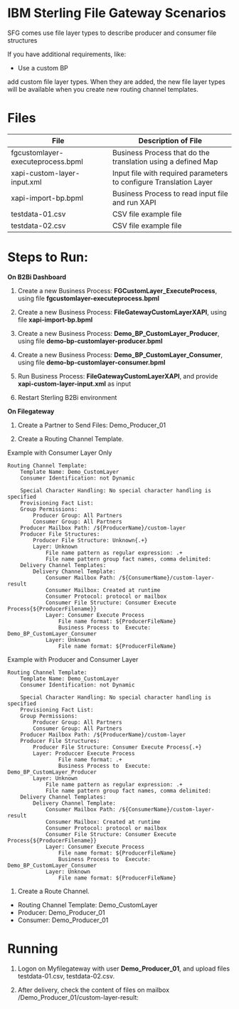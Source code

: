 # IBM Sterling File Gateway Scenarios

SFG comes use file layer types to describe producer and consumer file structures

If you have additional requirements, like:

* Use a custom BP

add custom file layer types. When they are added, the new file layer types will be available when you create new routing channel templates.


# Files

| File                            |            Description of File                                          |
|---------------------------------|-------------------------------------------------------------------------|
| fgcustomlayer-executeprocess.bpml  | Business Process that do the translation using a defined Map |
| xapi-custom-layer-input.xml     | Input file with required parameters to configure Translation Layer  |
| xapi-import-bp.bpml             | Business Process to read input file and run XAPI  |
| testdata-01.csv                 | CSV file example file|
| testdata-02.csv                 | CSV file example file|


# Steps to Run:


**On B2Bi Dashboard**

1) Create a new Business Process: **FGCustomLayer_ExecuteProcess**, using file **fgcustomlayer-executeprocess.bpml** 

2) Create a new Business Process: **FileGatewayCustomLayerXAPI**, using file **xapi-import-bp.bpml** 

3) Create a new Business Process: **Demo_BP_CustomLayer_Producer**, using file **demo-bp-customlayer-producer.bpml** 

4) Create a new Business Process: **Demo_BP_CustomLayer_Consumer**, using file **demo-bp-customlayer-consumer.bpml** 

5) Run Business Process: **FileGatewayCustomLayerXAPI**, and provide **xapi-custom-layer-input.xml** as input

6) Restart Sterling  B2Bi environment

**On Filegateway**

1) Create a Partner to Send Files: Demo_Producer_01

2) Create a Routing Channel Template. 
 
Example with Consumer Layer Only

```
Routing Channel Template:
    Template Name: Demo_CustomLayer
    Consumer Identification: not Dynamic
    
    Special Character Handling: No special character handling is specified
    Provisioning Fact List:
    Group Permissions:
        Producer Group: All Partners
        Consumer Group: All Partners
    Producer Mailbox Path: /${ProducerName}/custom-layer
    Producer File Structures:
        Producer File Structure: Unknown{.+}
        Layer: Unknown
            File name pattern as regular expression: .+
            File name pattern group fact names, comma delimited:
    Delivery Channel Templates:
        Delivery Channel Template:
            Consumer Mailbox Path: /${ConsumerName}/custom-layer-result
            Consumer Mailbox: Created at runtime
            Consumer Protocol: protocol or mailbox
            Consumer File Structure: Consumer Execute Process{${ProducerFilename}}
            Layer: Consumer Execute Process
                File name format: ${ProducerFileName}
                Business Process to  Execute: Demo_BP_CustomLayer_Consumer
            Layer: Unknown
                File name format: ${ProducerFileName}
```

Example with Producer and Consumer Layer

```
Routing Channel Template:
    Template Name: Demo_CustomLayer
    Consumer Identification: not Dynamic
    
    Special Character Handling: No special character handling is specified
    Provisioning Fact List:
    Group Permissions:
        Producer Group: All Partners
        Consumer Group: All Partners
    Producer Mailbox Path: /${ProducerName}/custom-layer
    Producer File Structures:
        Producer File Structure: Consumer Execute Process{.+}
        Layer: Produccer Execute Process
                File name format: .+
                Business Process to  Execute: Demo_BP_CustomLayer_Producer
        Layer: Unknown
            File name pattern as regular expression: .+
            File name pattern group fact names, comma delimited:
    Delivery Channel Templates:
        Delivery Channel Template:
            Consumer Mailbox Path: /${ConsumerName}/custom-layer-result
            Consumer Mailbox: Created at runtime
            Consumer Protocol: protocol or mailbox
            Consumer File Structure: Consumer Execute Process{${ProducerFilename}}
            Layer: Consumer Execute Process
                File name format: ${ProducerFileName}
                Business Process to  Execute: Demo_BP_CustomLayer_Consumer
            Layer: Unknown
                File name format: ${ProducerFileName}
```

1) Create a Route Channel.

* Routing Channel Template: Demo_CustomLayer
* Producer: Demo_Producer_01
* Consumer: Demo_Producer_01

# Running

1) Logon on Myfilegateway with user **Demo_Producer_01**, and upload files testdata-01.csv, testdata-02.csv.

2) After delivery, check the content of files on mailbox /Demo_Producer_01/custom-layer-result:




